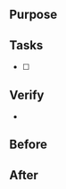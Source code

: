 ## Purpose



## Tasks
<!-- [ ] incomplete; [x] complete -->

- [ ] 

## Verify
<!-- guidance or steps to assist the reviewer -->

- 

## Before
<!-- screenshot before changes -->



## After
<!-- screenshot after changes -->